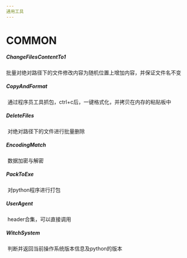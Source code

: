 ```yaml
---
通用工具
---
```


# COMMON

##### ChangeFilesContentTo1

​	批量对绝对路径下的文件修改内容为随机位置上增加内容，并保证文件名不变

##### CopyAndFormat

​	通过程序员工具抓包，ctrl+c后，一键格式化，并拷贝在内存的粘贴板中

##### DeleteFiles

​	对绝对路径下的文件进行批量删除

##### EncodingMatch

​	数据加密与解密

##### PackToExe

​	对python程序进行打包

##### UserAgent

​	header合集，可以直接调用

##### WitchSystem

​	判断并返回当前操作系统版本信息及python的版本